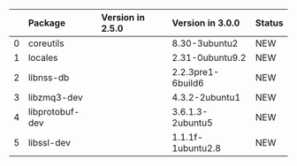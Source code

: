 <!-- markdown-link-check-disable -->

|    | Package         | Version in 2.5.0   | Version in 3.0.0   | Status   |
|---:|:----------------|:-------------------|:-------------------|:---------|
|  0 | coreutils       |                    | 8.30-3ubuntu2      | NEW      |
|  1 | locales         |                    | 2.31-0ubuntu9.2    | NEW      |
|  2 | libnss-db       |                    | 2.2.3pre1-6build6  | NEW      |
|  3 | libzmq3-dev     |                    | 4.3.2-2ubuntu1     | NEW      |
|  4 | libprotobuf-dev |                    | 3.6.1.3-2ubuntu5   | NEW      |
|  5 | libssl-dev      |                    | 1.1.1f-1ubuntu2.8  | NEW      |